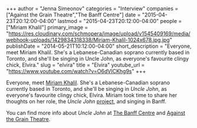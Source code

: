 +++
author = "Jenna Simeonov"
categories = "Interview"
companies = ["Against the Grain Theatre","The Banff Centre"]
date = "2015-04-23T20:12:00-04:00"
lastmod = "2015-04-23T20:12:00-04:00"
people = ["Miriam Khalil"]
primary_image = "https://res.cloudinary.com/schmopera/image/upload/v1545409169/media/webhook-uploads/1429834318338/Miriam-Khalil-1024x678.jpg.jpg"
publishDate = "2014-05-21T10:12:00-04:00"
short_description = "Everyone, meet Miriam Khalil. She&#039;s a Lebanese-Canadian soprano currently based in Toronto, and she&#039;ll be singing in Uncle John, as everyone&#039;s favourite clingy chick, Elvira."
slug = "elvira"
title = "Elvira"
youtube_url = "https://www.youtube.com/watch?v=O6dVICKhg9s"
+++

Everyone, meet [Miriam Khalil](https://twitter.com/SongbirdKhalil). She's a Lebanese-Canadian soprano currently based in Toronto, and she'll be singing in _Uncle John_, as everyone's favourite clingy chick, Elvira. Miriam took time to share her thoughts on her role, the _Uncle John_ [project](http://www.banffcentre.ca/programs/program.aspx?id=1457), and singing in Banff.

You can find more info about _Uncle John_ at [The Banff Centre](https://www.facebook.com/events/1494928980723400/) and [Against the Grain Theatre](https://www.facebook.com/AtGtheatre).
